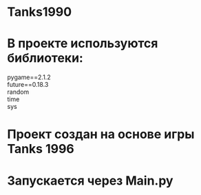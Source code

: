 # Tanks1990
# В проекте используются библиотеки:
pygame==2.1.2\
future==0.18.3\
random\
time\
sys
# Проект создан на основе игры Tanks 1996
# Запускается через Main.py
